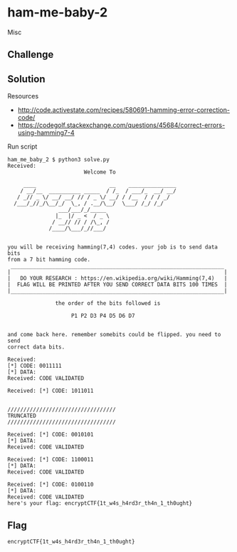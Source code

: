 # ham-me-baby-2
Misc

## Challenge 

## Solution

Resources

- http://code.activestate.com/recipes/580691-hamming-error-correction-code/
- https://codegolf.stackexchange.com/questions/45684/correct-errors-using-hamming7-4

Run script

	ham_me_baby_2 $ python3 solve.py 
	Received: 
	                        Welcome To 

	     ____                       __    _______________  
	    / __/__  __________ _____  / /_  / ___/_  __/ __/  
	   / _// _ \/ __/ __/ // / _ \/ __/ / /__  / / / _/    
	  /___/_//_/\__/_/  \_, / .__/\__/  \___/ /_/ /_/      
	                ___/___/_/_____                        
	               |_  |/ _ <  / _ \                       
	              / __// // / /\_, /                       
	             /____/\___/_//___/                        
	                                                         

	you will be receiving hamming(7,4) codes. your job is to send data bits
	from a 7 bit hamming code. 
	 ___________________________________________________________________
	|                                                                   |
	|   DO YOUR RESEARCH : https://en.wikipedia.org/wiki/Hamming(7,4)   |
	|  FLAG WILL BE PRINTED AFTER YOU SEND CORRECT DATA BITS 100 TIMES  |
	|___________________________________________________________________|

	               the order of the bits followed is

	                    P1 P2 D3 P4 D5 D6 D7


	and come back here. remember somebits could be flipped. you need to send
	correct data bits.

	Received: 
	[*] CODE: 0011111
	[*] DATA: 
	Received: CODE VALIDATED

	Received: [*] CODE: 1011011


	//////////////////////////////////
	TRUNCATED
	//////////////////////////////////

	Received: [*] CODE: 0010101
	[*] DATA: 
	Received: CODE VALIDATED

	Received: [*] CODE: 1100011
	[*] DATA: 
	Received: CODE VALIDATED

	Received: [*] CODE: 0100110
	[*] DATA: 
	Received: CODE VALIDATED
	here's your flag: encryptCTF{1t_w4s_h4rd3r_th4n_1_th0ught}

## Flag

	encryptCTF{1t_w4s_h4rd3r_th4n_1_th0ught}
